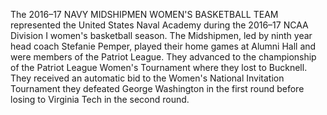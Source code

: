 The 2016–17 NAVY MIDSHIPMEN WOMEN'S BASKETBALL TEAM represented the United States Naval Academy during the 2016–17 NCAA Division I women's basketball season. The Midshipmen, led by ninth year head coach Stefanie Pemper, played their home games at Alumni Hall and were members of the Patriot League. They advanced to the championship of the Patriot League Women's Tournament where they lost to Bucknell. They received an automatic bid to the Women's National Invitation Tournament they defeated George Washington in the first round before losing to Virginia Tech in the second round.
